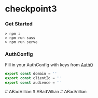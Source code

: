 checkpoint3
============

### Get Started

```terminal
> npm i
> npm run sass
> npm run serve
```

### AuthConfig

Fill in your AuthConfig with keys from [Auth0](https://auth0.com/)

```javascript
export const domain = '' 
export const clientId = '' 
export const audience = '' 
```
#   A B a d V i l l i a n  
 #   A B a d V i l l i a n  
 #   A B a d V i l l i a n  
 